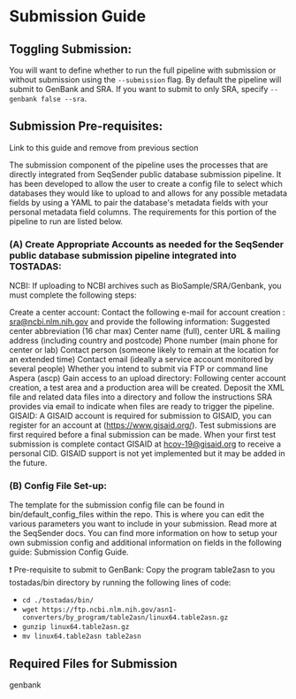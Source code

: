 # Submission Guide

## Toggling Submission:
You will want to define whether to run the full pipeline with submission or without submission using the `--submission` flag. By default the pipeline will submit to GenBank and SRA. If you want to submit to only SRA, specify `--genbank false --sra`.

## Submission Pre-requisites:
Link to this guide and remove from previous section

The submission component of the pipeline uses the processes that are directly integrated from SeqSender public database submission pipeline. It has been developed to allow the user to create a config file to select which databases they would like to upload to and allows for any possible metadata fields by using a YAML to pair the database's metadata fields with your personal metadata field columns. The requirements for this portion of the pipeline to run are listed below.

### (A) Create Appropriate Accounts as needed for the SeqSender public database submission pipeline integrated into TOSTADAS:

NCBI: If uploading to NCBI archives such as BioSample/SRA/Genbank, you must complete the following steps:

Create a center account: Contact the following e-mail for account creation : sra@ncbi.nlm.nih.gov  and provide the following information:
Suggested center abbreviation (16 char max)
Center name (full), center URL & mailing address (including country and postcode)
Phone number (main phone for center or lab)
Contact person (someone likely to remain at the location for an extended time)
Contact email (ideally a service account monitored by several people)
Whether you intend to submit via FTP or command line Aspera (ascp)
Gain access to an upload directory: Following center account creation, a test area and a production area will be created. Deposit the XML file and related data files into a directory and follow the instructions SRA provides via email to indicate when files are ready to trigger the pipeline.
GISAID: A GISAID account is required for submission to GISAID, you can register for an account at (https://www.gisaid.org/). Test submissions are first required before a final submission can be made. When your first test submission is complete contact GISAID at hcov-19@gisaid.org to receive a personal CID. GISAID support is not yet implemented but it may be added in the future.

### (B) Config File Set-up:

The template for the submission config file can be found in bin/default_config_files within the repo. This is where you can edit the various parameters you want to include in your submission. Read more at the SeqSender docs.
You can find more information on how to setup your own submission config and additional information on fields in the following guide: Submission Config Guide.

❗ Pre-requisite to submit to GenBank: Copy the program table2asn to you tostadas/bin directory by running the following lines of code:

* `cd ./tostadas/bin/`
* `wget https://ftp.ncbi.nlm.nih.gov/asn1-converters/by_program/table2asn/linux64.table2asn.gz`
* `gunzip linux64.table2asn.gz`
* `mv linux64.table2asn table2asn`

## Required Files for Submission
genbank
